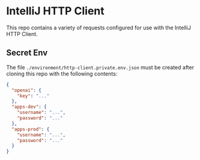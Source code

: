 # IntelliJ HTTP Client

This repo contains a variety of requests configured for use with the IntelliJ HTTP Client.

## Secret Env

The file `./environment/http-client.private.env.json` must be created after cloning this repo with the following contents:

```json
{
  "openai": {
    "key": "..."
  },
  "apps-dev": {
    "username": "...",
    "password": "..."
  },
  "apps-prod": {
    "username": "...",
    "password": "..."
  }
}
```